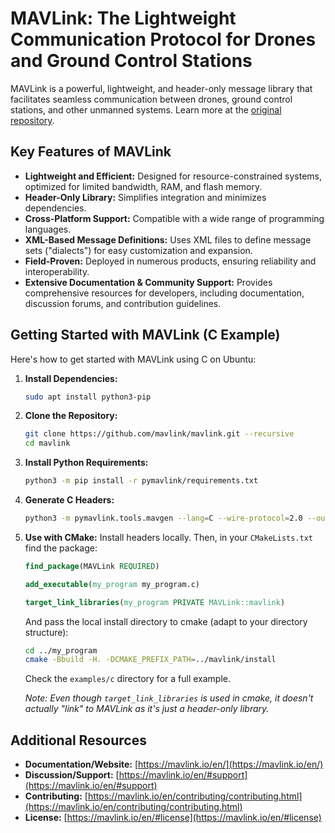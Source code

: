 # MAVLink: The Lightweight Communication Protocol for Drones and Ground Control Stations

MAVLink is a powerful, lightweight, and header-only message library that facilitates seamless communication between drones, ground control stations, and other unmanned systems. Learn more at the [original repository](https://github.com/mavlink/mavlink).

## Key Features of MAVLink

*   **Lightweight and Efficient:** Designed for resource-constrained systems, optimized for limited bandwidth, RAM, and flash memory.
*   **Header-Only Library:** Simplifies integration and minimizes dependencies.
*   **Cross-Platform Support:** Compatible with a wide range of programming languages.
*   **XML-Based Message Definitions:** Uses XML files to define message sets ("dialects") for easy customization and expansion.
*   **Field-Proven:** Deployed in numerous products, ensuring reliability and interoperability.
*   **Extensive Documentation & Community Support:** Provides comprehensive resources for developers, including documentation, discussion forums, and contribution guidelines.

## Getting Started with MAVLink (C Example)

Here's how to get started with MAVLink using C on Ubuntu:

1.  **Install Dependencies:**

    ```bash
    sudo apt install python3-pip
    ```

2.  **Clone the Repository:**

    ```bash
    git clone https://github.com/mavlink/mavlink.git --recursive
    cd mavlink
    ```

3.  **Install Python Requirements:**

    ```bash
    python3 -m pip install -r pymavlink/requirements.txt
    ```

4.  **Generate C Headers:**

    ```bash
    python3 -m pymavlink.tools.mavgen --lang=C --wire-protocol=2.0 --output=generated/include/mavlink/v2.0 message_definitions/v1.0/common.xml
    ```

5.  **Use with CMake:** Install headers locally. Then, in your `CMakeLists.txt` find the package:

    ```cmake
    find_package(MAVLink REQUIRED)

    add_executable(my_program my_program.c)

    target_link_libraries(my_program PRIVATE MAVLink::mavlink)
    ```

    And pass the local install directory to cmake (adapt to your directory structure):
     ```bash
     cd ../my_program
     cmake -Bbuild -H. -DCMAKE_PREFIX_PATH=../mavlink/install
     ```

    Check the `examples/c` directory for a full example.

    *Note: Even though `target_link_libraries` is used in cmake, it doesn't actually "link" to MAVLink as it's just a header-only library.*

## Additional Resources

*   **Documentation/Website:** [https://mavlink.io/en/](https://mavlink.io/en/)
*   **Discussion/Support:** [https://mavlink.io/en/#support](https://mavlink.io/en/#support)
*   **Contributing:** [https://mavlink.io/en/contributing/contributing.html](https://mavlink.io/en/contributing/contributing.html)
*   **License:** [https://mavlink.io/en/#license](https://mavlink.io/en/#license)